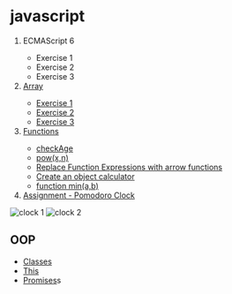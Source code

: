 # javascript
<ol>
   <li>ECMAScript 6</li>
   <ul>
       <li>Exercise 1</li>
       <li>Exercise 2</li>
       <li>Exercise 3</li>
   </ul>
   <li><a href="array.js"style="">Array</a></li>
   <ul>
       <li><a href="https://github.com/Akhras4/javascript-A/blob/edb240fad360394e803819dcededc1d282e74a58/array.js#L13">Exercise 1</a></li>
       <li><a href="https://github.com/Akhras4/javascript-A/blob/edb240fad360394e803819dcededc1d282e74a58/array.js#L8">Exercise 2</a></li>
       <li><a href="https://github.com/Akhras4/javascript-A/blob/72616a20f15e2bdd54d10aca7332734e7e4ec67e/array.js#L7">Exercise 3</a></li>
   </ul>
   <li><a href="function.js">Functions</a></li>
   <ul>
       <li><a href="https://github.com/Akhras4/javascript-A/blob/9a619b51aa4a36371cb5b60936b0932ec57ab459/function.js#L1">checkAge</a></li>
       <li><a href="https://github.com/Akhras4/javascript-A/blob/063211631552ca2a4bab4e14187ef00e67a3453a/function.js#L5">pow(x,n)</a></li>
       <li><a href="https://github.com/Akhras4/javascript-A/blob/063211631552ca2a4bab4e14187ef00e67a3453a/function.js#L16">Replace Function Expressions with arrow functions</a></li>
      <li><a href="https://github.com/Akhras4/javascript-A/blob/063211631552ca2a4bab4e14187ef00e67a3453a/function.js#L26">Create an object calculator</a></li>
       <li><a href="https://github.com/Akhras4/javascript-A/blob/063211631552ca2a4bab4e14187ef00e67a3453a/function.js#L48">function min(a,b) </a></li>
   </ul>
   <li><a href="https://github.com/Akhras4/javascript-A/tree/07b39f663b7ef17184e0a4a8a8ae6a2dcb400f77/Promodoro">Assignment - Pomodoro Clock</a>
   </li>
</ol>


![clock 1](https://github.com/Akhras4/javascript-A/assets/65845301/5f4adb86-de16-4969-ad1a-dcdade3a50a2)
![clock 2](https://github.com/Akhras4/javascript-A/assets/65845301/e2ef2f59-74d5-4d25-aa09-099f72535624)
<h2>OOP</h2>
<ul>
    <li><a href="https://github.com/Akhras4/javascript-A/blob/4256f612818ebb1edd7f87e8a0a82fbb60662888/PuttingItAll.js#L1"> Classes</a></li>
    <li><a href="https://github.com/Akhras4/javascript-A/blob/4256f612818ebb1edd7f87e8a0a82fbb60662888/PuttingItAll.js#L14">This</a></li>
    <li><a href="https://github.com/Akhras4/javascript-A/blob/78572d924d9ac3e0f9b448953385839cc534a001/PuttingItAll.js#L31">Promises</a>s</li>
</ul>


